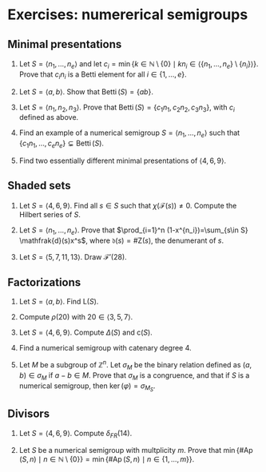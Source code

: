 # Exercises: numererical semigroups

## Minimal presentations

1. Let $S=\langle n_1,\ldots, n_e\rangle$ and let $c_i=\min\{k\in \mathbb{N}\setminus\{0\} \mid kn_i\in \langle \{n_1,\ldots,n_e\}\setminus\{n_i\}\rangle \}$. Prove that $c_in_i$ is a Betti element for all $i\in\{1,\ldots,e\}$.

1. Let $S=\langle a,b\rangle$. Show that $\operatorname{Betti}(S)=\{a b\}$.

1. Let $S=\langle n_1,n_2,n_3\rangle$. Prove that $\operatorname{Betti}(S)=\{c_1n_1,c_2n_2,c_3n_3\}$, with $c_i$ defined as above.

1. Find an example of a numerical semigroup $S=\langle n_1,\ldots, n_e\rangle$ such that $\{c_1n_1,\ldots, c_en_e\}\subsetneq \operatorname{Betti}(S)$.

1. Find two essentially different minimal presentations of $\langle 4,6,9\rangle$.

## Shaded sets

1. Let $S=\langle 4,6,9\rangle$. Find all $s\in S$ such that $\chi(\mathcal{F}(s))\neq 0$. Compute the Hilbert series of $S$.

1. Let $S=\langle n_1,\ldots, n_e\rangle$. Prove that $\prod_{i=1}^n (1-x^{n_i})=\sum_{s\in S} \mathfrak{d}(s)x^s$, where $\mathfrak{d}(s)=\#\mathsf{Z}(s)$, the denumerant of $s$.

1. Let $S=\langle 5, 7, 11, 13\rangle$. Draw $\mathcal{F}'(28)$.

## Factorizations

1. Let $S=\langle a,b\rangle$. Find $\mathsf{L}(S)$.

1. Compute $\rho(20)$ with $20\in \langle 3,5,7\rangle$.

1. Let $S=\langle 4,6,9\rangle$. Compute $\Delta(S)$ and $\mathsf{c}(S)$.

1. Find a numerical semigroup with catenary degree $4$.

1. Let $M$ be a subgroup of $\mathbb Z^n$. Let $\sigma_M$ be the binary relation defined as $(a,b)\in \sigma_M$ if $a-b\in M$. Prove that $\sigma_M$ is a congruence, and that if $S$ is a numerical semigroup, then $\ker(\varphi)=\sigma_{M_S}$.

## Divisors

1. Let $S=\langle 4,6,9\rangle$. Compute $\delta_{FR}(14)$.

1. Let $S$ be a numerical semigroup with multplicity $m$. Prove that $\min\{\#\operatorname{Ap}(S,n)\mid n\in\mathbb{N}\setminus\{0\}\}=\min\{\#\operatorname{Ap}(S,n)\mid n\in\{1,\ldots,m\}\}$.
